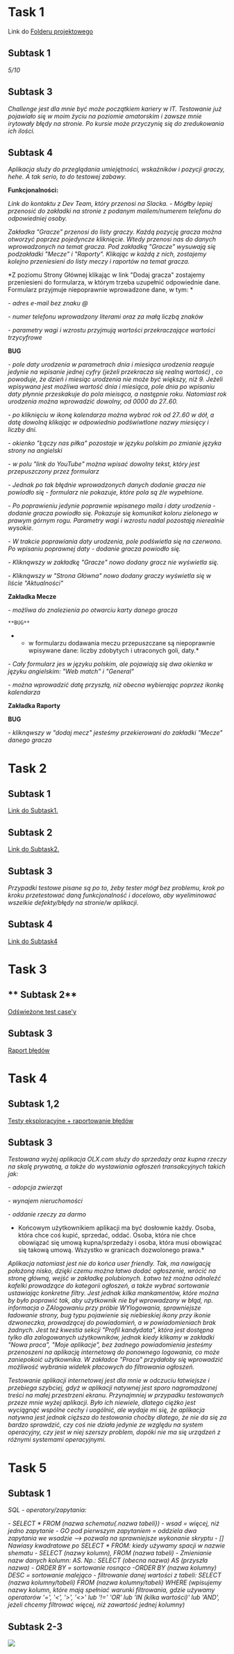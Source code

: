 # Task 1 

Link do [Folderu projektowego](https://drive.google.com/drive/folders/1c4sKS66uCayTp5wvnn-Ec3eMAT5dYItf?usp=drive_link)


## **Subtask 1**

*5/10*


## **Subtask 3**

*Challenge jest dla mnie być może początkiem kariery w IT. Testowanie już pojawiało się w moim życiu na poziomie amatorskim i zawsze mnie irytowały błędy na stronie. Po kursie może przyczynię się do zredukowania ich ilości.*

## **Subtask 4**

*Aplikacja służy do przeglądania umiejętności, wskaźników i pozycji graczy, hehe. A tak serio, to do testowej zabawy.*

**Funkcjonalności:**

*Link do kontaktu z Dev Team, który przenosi na Slacka. - Mógłby lepiej przenosić do zakładki na stronie z podanym mailem/numerem telefonu do odpowiedniej osoby.*

*Zakładka "Gracze" przenosi do listy graczy. Każdą pozycję gracza można otworzyć poprzez pojedyncze kliknięcie. Wtedy przenosi nas do danych wprowadzonych na temat gracza. Pod zakładką "Gracze" wysuwają się podzakładki "Mecze" i "Raporty". Klikając w każdą z nich, zostajemy kolejno przeniesieni do listy meczy i raportów na temat gracza.*

*Z poziomu Strony Głównej klikając w link "Dodaj gracza" zostajemy przeniesieni do formularza, w którym trzeba uzupełnić odpowiednie dane. Formularz przyjmuje niepoprawnie wprowadzone dane, w tym: *

*- adres e-mail bez znaku @*

*- numer telefonu wprowadzony literami oraz za małą liczbą znaków*

*- parametry wagi i wzrostu przyjmują wartości przekraczające wartości trzycyfrowe*

  **BUG**

*- pole daty urodzenia w parametrach dnia i miesiąca urodzenia reaguje jedynie na wpisanie jednej cyfry (jeżeli przekracza się realną wartość) , co powoduje, że dzień i miesiąc urodzenia nie może być większy, niż 9. Jeżeli wpisywana jest możliwa wartość dnia i miesiąca, pole dnia po wpisaniu daty płynnie przeskakuje do pola mieisąca, a następnie roku. Natomiast rok urodzenia można wprowadzić dowolny, od 0000 do 27..60.*
  
*- po kliknięciu w ikonę kalendarza można wybrać rok od 27..60 w dół, a datę dowolną klikając w odpowiednio podświwtlone nazwy miesięcy i liczby dni.*

*- okienko "Łączy nas piłka" pozostaje w języku polskim po zmianie języka strony na angielski*
  
*- w polu "link do YouTube" można wpisać dowolny tekst, który jest przepuszczony przez formularz*

*- Jednak po tak błędnie wprowadzonych danych dodanie gracza nie powiodło się - formularz nie pokazuje, które pola są źle wypełnione.*

*- Po poprawieniu jedynie poprawnie wpisanego maila i daty urodzenia - dodanie gracza powiodło się. Pokazuje się komunikat koloru zielonego w prawym górnym rogu. Parametry wagi i wzrostu nadal pozostają nierealnie wysokie.*
  
*- W trakcie poprawiania daty urodzenia, pole podświetla się na czerwono. Po wpisaniu poprawnej daty - dodanie gracza powiodło się.*
  
*- Kliknąwszy w zakładkę "Gracze" nowo dodany gracz nie wyświetla się.*
  
*- Kliknąwszy w "Strona Główna" nowo dodany graczy wyświetla się w liście "Aktualności"*

  **Zakładka Mecze**

  *- możliwa do znalezienia po otwarciu karty danego gracza*
 
    **BUG**
    
 * - w formularzu dodawania meczu przepuszczane są niepoprawnie wpisywane dane: liczby zdobytych i utraconych goli, daty.*
 
  *- Cały formularz jes w języku polskim, ale pojawiają się dwa okienka w języku angielskim: "Web match" i "General"*
 
  *- można wprowadzić datę przyszłą, niż obecna wybierając poprzez ikonkę kalendarza*
 
  **Zakładka Raporty**

  **BUG**

  *- kliknąwszy w "dodaj mecz" jesteśmy przekierowani do zakładki "Mecze" danego gracza*
 

# Task 2

## **Subtask 1**

[Link do Subtask1.](https://docs.google.com/spreadsheets/d/1T3_R22yGdqxJsbpXPG28u_gK6QOLF6qPWk_xrSxX5rE/edit?usp=drive_link)


## **Subtask 2**

[Link do Subtask2.](https://docs.google.com/document/d/106BkGkVR6ybQhSErXewnJ49jk-t8r5nKzeorQRtviko/edit?usp=drive_link)


## **Subtask 3**

*Przypadki testowe pisane są po to, żeby tester mógł bez problemu, krok po kroku przetestować daną funkcjonalność i docelowo, aby wyeliminować wszelkie defekty/błędy na stronie/w aplikacji.*

## **Subtask 4**

[Link do Subtask4](https://docs.google.com/spreadsheets/d/15VfjP6AsxuIDrHiARE14TpvZYTjIqo8LWIOzHe5AiLE/edit?usp=sharing)


# Task 3

## ** Subtask 2**

[Odświeżone test case'y](https://docs.google.com/document/d/106BkGkVR6ybQhSErXewnJ49jk-t8r5nKzeorQRtviko/edit?usp=drive_link)

## **Subtask 3**

[Raport błędów](https://docs.google.com/document/d/1tA4LZHMmo20s-RcLRZ7eAZTM_g4U8caUtoYuNz30HnU/edit?usp=drive_link)

# Task 4

## **Subtask 1,2**

[Testy eksploracyjne + raportowanie błędów](https://docs.google.com/spreadsheets/d/1Hc_evp5BGB846c2DbLYQv77qv65HhbuXkujkkrkrQeA/edit?usp=drive_link)

## **Subtask 3**

*Testowana wyżej aplikacja OLX.com służy do sprzedaży oraz kupna rzeczy na skalę prywatną, a także do wystawiania ogłoszeń transakcyjnych takich jak:*

*- adopcja zwierząt*

*- wynajem nieruchomości*

*- oddanie rzeczy za darmo*

 * Końcowym użytkownikiem aplikacji ma być dosłownie każdy. Osoba, która chce coś kupić, sprzedać, oddać. Osoba, która nie chce obowiązać się umową kupna/sprzedaży i osoba, która musi obowiązać się takową umową. Wszystko w granicach dozwolonego prawa.*

  *Aplikacja natomiast jest nie do końca user friendly. Tak, ma nawigację położoną nisko, dzięki czemu można łatwo dodać ogłoszenie, wrócić na stronę główną, wejść w zakładkę polubionych. Łatwo też można odnaleźć kafelki prowadzące do kategorii ogłoszeń, a także wybrać sortowanie ustawiając konkretne filtry. Jest jednak kilka mankamentów, które można by było poprawić tak, aby użytkownik nie był wprowadzany w błąd, np. informacja o ZAlogowaniu przy próbie WYlogowania, sprawniejsze ładowanie strony, bug typu pojawienie się niebieskiej ikony przy ikonie dzwoneczka, prowadzącej do powiadomień, a w powiadomieniach brak żadnych. Jest też kwestia sekcji "Profil kandydata", która jest dostępna tylko dla zalogowanych użytkowników, jednak kiedy klikamy w zakładki "Nowa praca", "Moje aplikacje", bez żadnego powiadomienia jesteśmy przenoszeni na aplikację internetową do ponownego logowania, co może zaniepokoić użytkownika.
  W zakładce "Praca" przydałoby się wprowadzić możliwość wybrania widełek płacowych do filtrowania ogłoszeń.*

 *Testowanie aplikacji internetowej jest dla mnie w odczuciu łatwiejsze i przebiega szybciej, gdyż w aplikacji natywnej jest sporo nagromadzonej treści na małej przestrzeni ekranu. Przynajmniej w przypadku testowanych przeze mnie wyżej aplikacji. Było ich niewiele, dlatego ciężko jest wyciągnąć wspólne cechy i uogólnić, ale wydaje mi się, że aplikacja natywna jest jednak cięższa do testowania choćby dlatego, że nie da się za bardzo sprawdzić, czy coś nie działa jedynie ze względu na system operacyjny, czy jest w niej szerszy problem, dopóki nie ma się urządzeń z różnymi systemami operacyjnymi.*


# Task 5

## **Subtask 1**

*SQL - operatory/zapytania:*

*- SELECT * FROM (nazwa schematu{.nazwa tabeli})*
*- wsad = więcej, niż jedno zapytanie*
*- GO pod pierwszym zapytaniem = oddziela dwa zapytania we wsadzie --> pozwala na sprawniejsze wykonanie skryptu*
*- [] Nawiasy kwadratowe po SELECT * FROM: kiedy używamy spacji w nazwie shematu*
*- SELECT (nazwy kolumn), FROM (nazwa tabeli)*
*- Zmienianie nazw danych kolumn: AS. Np.: SELECT (obecna nazwa) AS (przyszła nazwa)*
*- ORDER BY = sortowanie rosnąco*
*-ORDER BY (nazwa kolumny) DESC = sortowanie malejąco*
*- filtrowanie danej wartości z tabeli: SELECT (nazwa kolumny/tabeli) FROM (nazwa kolumny/tabeli) WHERE (wpisujemy nazwy kolumn, które mają spełniać warunki filtrowania, gdzie używamy operatorów '=', '<', '>', '<>' lub '!=' 'OR' lub 'IN (kilka wartości)' lub 'AND', jeżeli chcemy filtrować więcej, niż zawartość jednej kolumny)*

## **Subtask 2-3**
![](https://drive.google.com/file/d/1P7YeAJP9PT5-8SBTsl0Qb-pp5gMIzSCz/view?usp=drive_link)
